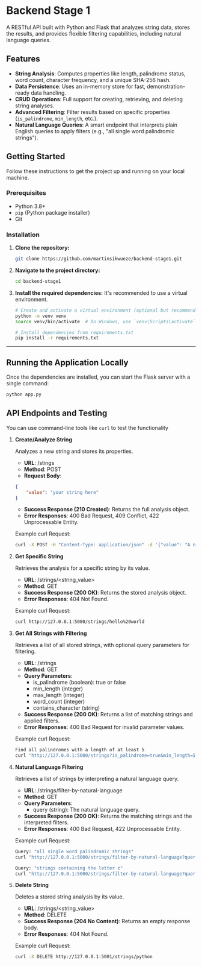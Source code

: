 # Backend Stage 1

A RESTful API built with Python and Flask that analyzes string data, stores the results, and provides flexible filtering capabilities, including natural language queries.

## Features

* **String Analysis**: Computes properties like length, palindrome status, word count, character frequency, and a unique SHA-256 hash.
* **Data Persistence**: Uses an in-memory store for fast, demonstration-ready data handling.
* **CRUD Operations**: Full support for creating, retrieving, and deleting string analyses.
* **Advanced Filtering**: Filter results based on specific properties (`is_palindrome`, `min_length`, etc.).
* **Natural Language Queries**: A smart endpoint that interprets plain English queries to apply filters (e.g., "all single word palindromic strings").

## Getting Started

Follow these instructions to get the project up and running on your local machine.

### Prerequisites

* Python 3.8+
* `pip` (Python package installer)
* Git

### Installation

1. **Clone the repository:**

    ```bash
    git clone https://github.com/martinsikwueze/backend-stage1.git
    ```

2. **Navigate to the project directory:**

    ```bash
    cd backend-stage1
    ```

3. **Install the required dependencies:**
    It's recommended to use a virtual environment.

    ```bash
    # Create and activate a virtual environment (optional but recommended)
    python -m venv venv
    source venv/bin/activate  # On Windows, use `venv\Scripts\activate`

    # Install dependencies from requirements.txt
    pip install -r requirements.txt
    ```

---

## Running the Application Locally

Once the dependencies are installed, you can start the Flask server with a single command:

```bash
python app.py
```

## API Endpoints and Testing

You can use command-line tools like `curl` to test the functionality

1. **Create/Analyze String**

    Analyzes a new string and stores its properties.

    * **URL**: /stings
    * **Method**: POST
    * **Request Body**:

    ```json
    {
        "value": "your string here"
    }
    ```

    * **Success Response (210 Created)**: Returns the full analysis object.
    * **Error Responses**: 400 Bad Request, 409 Conflict, 422 Unprocessable Entity.

    Example curl Request:

    ```bash
    curl -X POST -H "Content-Type: application/json" -d '{"value": "A new test string"}' http://127.0.0.1:5000/strings
    ```

2. **Get Specific String**

    Retrieves the analysis for a specific string by its value.

    * **URL**: /strings/<string_value>
    * **Method**: GET
    * **Success Response (200 OK)**: Returns the stored analysis object.
    * **Error Responses**: 404 Not Found.

    Example curl Request:

    ```bash
    curl http://127.0.0.1:5000/strings/hello%20world
    ```

3. **Get All Strings with Filtering**

    Retrieves a list of all stored strings, with optional query parameters for filtering.

    * **URL**: /strings
    * **Method**: GET
    * **Query Parameters**:
        * is_palindrome (boolean): true or false
        * min_length (integer)
        * max_length (integer)
        * word_count (integer)
        * contains_character (string)
    * **Success Response (200 OK)**: Returns a list of matching strings and applied filters.
    * **Error Responses**: 400 Bad Request for invalid parameter values.

    Example curl Request:

    ```bash
    Find all palindromes with a length of at least 5
    curl "http://127.0.0.1:5000/strings?is_palindrome=true&min_length=5"
    ```

4. **Natural Language Filtering**

    Retrieves a list of strings by interpreting a natural language query.

    * **URL**: /strings/filter-by-natural-language
    * **Method**: GET
    * **Query Parameters**:
        * query (string): The natural language query.
    * **Success Response (200 OK)**: Returns the matching strings and the interpreted filters.
    * **Error Responses**: 400 Bad Request, 422 Unprocessable Entity.

    Example curl Request:

    ```bash
    Query: "all single word palindromic strings"
    curl "http://127.0.0.1:5000/strings/filter-by-natural-language?query=all%20single%20word%20palindromic%20strings"

    Query: "strings containing the letter z"
    curl "http://127.0.0.1:5000/strings/filter-by-natural-language?query=strings%20containing%20the%20letter%20z"
    ```

5. **Delete String**

    Deletes a stored string analysis by its value.

    * **URL**: /strings/<string_value>
    * **Method**: DELETE
    * **Success Response (204 No Content)**: Returns an empty response body.
    * **Error Responses**: 404 Not Found.

    Example curl Request:

    ```bash
    curl -X DELETE http://127.0.0.1:5001/strings/python
    ```

